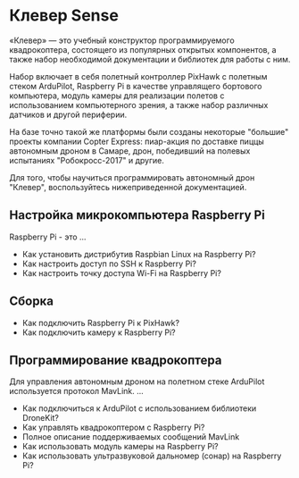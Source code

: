 # Клевер Sense

«Клевер» — это учебный конструктор программируемого квадрокоптера, состоящего из популярных открытых компонентов, а также набор необходимой документации и библиотек для работы с ним.

Набор включает в себя полетный контроллер PixHawk с полетным стеком ArduPilot, Raspberry Pi в качестве управлящего бортового компьютера, модуль камеры для реализации полетов с использованием компьютерного зрения, а также набор различных датчиков и другой периферии.

На базе точно такой же платформы были созданы некоторые "большие" проекты компании Copter Express: пиар-акция по доставке пиццы автономным дроном в Самаре, дрон, победивший на полевых испытаниях "Робокросс-2017" и другие.

Для того, чтобы научиться программировать автономный дрон "Клевер", воспользуйтесь нижеприведенной документацией.

## Настройка микрокомпьютера Raspberry Pi

Raspberry Pi - это ...

* Как установить дистрибутив Raspbian Linux на Raspberry Pi?
* Как настроить доступ по SSH к Raspberry Pi?
* Как настроить точку доступа Wi-Fi на Raspberry Pi?

## Сборка

* Как подключить Raspberry Pi к PixHawk?
* Как подключить камеру к Raspberry Pi?

## Программирование квадрокоптера

Для управления автономным дроном на полетном стеке ArduPilot используется протокол MavLink. ...

* Как подключиться к ArduPilot с использованием библиотеки DroneKit?
* Как управлять квадрокоптером с Raspberry Pi?
* Полное описание поддерживаемых сообщений MavLink
* Как использовать модуль камеры на Raspberry Pi?
* Как использовать ультразвуковой дальномер (сонар) на Raspberry Pi?
